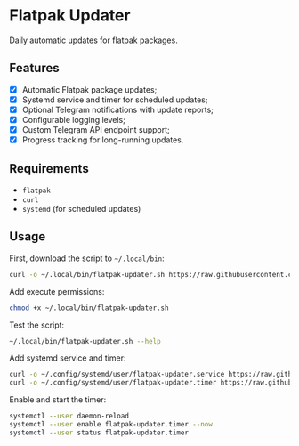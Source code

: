 # Flatpak Updater

Daily automatic updates for flatpak packages.

## Features

- [x] Automatic Flatpak package updates;
- [x] Systemd service and timer for scheduled updates;
- [x] Optional Telegram notifications with update reports;
- [x] Configurable logging levels;
- [x] Custom Telegram API endpoint support;
- [x] Progress tracking for long-running updates.

## Requirements

- `flatpak`
- `curl`
- `systemd` (for scheduled updates)

## Usage

First, download the script to `~/.local/bin`:

```bash
curl -o ~/.local/bin/flatpak-updater.sh https://raw.githubusercontent.com/fernvenue/flatpak-updater/master/flatpak-updater.sh
```

Add execute permissions:

```bash
chmod +x ~/.local/bin/flatpak-updater.sh
```

Test the script:

```bash
~/.local/bin/flatpak-updater.sh --help
```

Add systemd service and timer:

```bash
curl -o ~/.config/systemd/user/flatpak-updater.service https://raw.githubusercontent.com/fernvenue/flatpak-updater/master/flatpak-updater.service
curl -o ~/.config/systemd/user/flatpak-updater.timer https://raw.githubusercontent.com/fernvenue/flatpak-updater/master/flatpak-updater.timer
```

Enable and start the timer:

```bash
systemctl --user daemon-reload
systemctl --user enable flatpak-updater.timer --now
systemctl --user status flatpak-updater.timer
```
